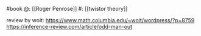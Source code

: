 #book 
@: [[Roger Penrose]] 
#: [[twistor theory]] 


review by woit: https://www.math.columbia.edu/~woit/wordpress/?p=8759
https://inference-review.com/article/odd-man-out

